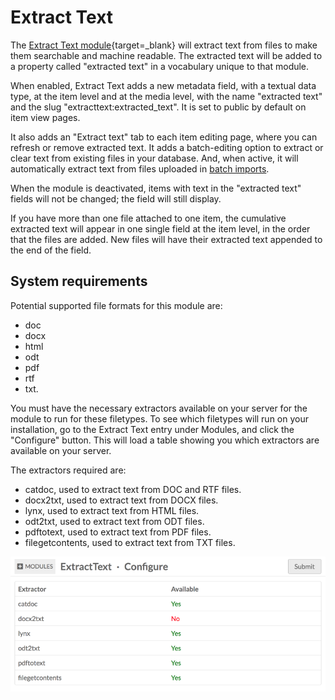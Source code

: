 # Extract Text

The [Extract Text module](https://omeka.org/s/modules/ExtractText){target=_blank} will extract text from files to make them searchable and machine readable. The extracted text will be added to a property called "extracted text" in a vocabulary unique to that module.

When enabled, Extract Text adds a new metadata field, with a textual data type, at the item level and at the media level, with the name "extracted text" and the slug "extracttext:extracted_text". It is set to public by default on item view pages. 

It also adds an "Extract text" tab to each item editing page, where you can refresh or remove extracted text. It adds a batch-editing option to extract or clear text from existing files in your database. And, when active, it will automatically extract text from files uploaded in [batch imports](../modules/csvimport.md). 

When the module is deactivated, items with text in the "extracted text" fields will not be changed; the field will still display.

If you have more than one file attached to one item, the cumulative extracted text will appear in one single field at the item level, in the order that the files are added. New files will have their extracted text appended to the end of the field.

## System requirements

Potential supported file formats for this module are:

- doc 
- docx
- html
- odt
- pdf
- rtf
- txt.

You must have the necessary extractors available on your server for the module to run for these filetypes. To see which filetypes will run on your installation, go to the Extract Text entry under Modules, and click the "Configure" button. This will load a table showing you which extractors are available on your server.

The extractors required are:

- catdoc, used to extract text from DOC and RTF files.
- docx2txt, used to extract text from DOCX files.
- lynx, used to extract text from HTML files.
- odt2txt, used to extract text from ODT files.
- pdftotext, used to extract text from PDF files.
- filegetcontents, used to extract text from TXT files.

![A table of extractors, as described below. All except docx2txt display with the text Yes in green to the right of the extractor name. Docx2txt displays with a red no.](../modules/modulesfiles/extracttext.png)
